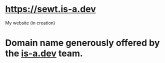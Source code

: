 # https://sewt.is-a.dev
My website (in creation)

# Domain name generously offered by the [is-a.dev](https://is-a.dev) team.

